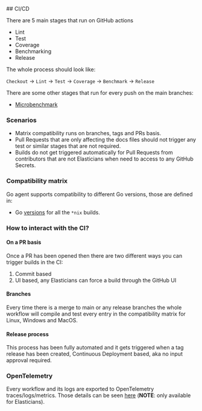 ## CI/CD

There are 5 main stages that run on GitHub actions

* Lint
* Test
* Coverage
* Benchmarking
* Release

The whole process should look like:

`Checkout` -> `Lint` -> `Test` -> `Coverage` -> `Benchmark` -> `Release`

There are some other stages that run for every push on the main branches:

* [Microbenchmark](./microbenchmark.yml)

### Scenarios

* Matrix compatibility runs on branches, tags and PRs basis.
* Pull Requests that are only affecting the docs files should not trigger any test or similar stages that are not required.
* Builds do not get triggered automatically for Pull Requests from contributors that are not Elasticians when need to access to any GitHub Secrets.

### Compatibility matrix

Go agent supports compatibility to different Go versions, those are defined in:

* Go [versions](https://github.com/elastic/apm-agent-go/blob/main/.github/workflows/ci.yml) for all the `*nix` builds.

### How to interact with the CI?

#### On a PR basis

Once a PR has been opened then there are two different ways you can trigger builds in the CI:

1. Commit based
1. UI based, any Elasticians can force a build through the GitHub UI

#### Branches

Every time there is a merge to main or any release branches the whole workflow will compile and test every entry in the compatibility matrix for Linux, Windows and MacOS.

#### Release process

This process has been fully automated and it gets triggered when a tag release has been created, Continuous Deployment based, aka no input approval required.

### OpenTelemetry

Every workflow and its logs are exported to OpenTelemetry traces/logs/metrics. Those details can be seen [here](https://ela.st/oblt-ci-cd-stats) (**NOTE**: only available for Elasticians).

